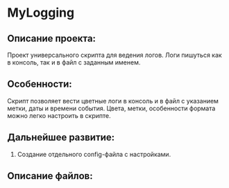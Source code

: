 # MyLogging
## Описание проекта:
Проект универсального скрипта для ведения логов. Логи пишуться как в консоль, так и в файл с заданным именем.
## Особенности:
Скрипт позволяет вести цветные логи в консоль и в файл с указанием метки, даты и времени события. Цвета, метки, особенности формата можно легко настроить в скрипте.
## Дальнейшее развитие:
1) Создание отдельного config-файла с настройками.
## Описание файлов:

